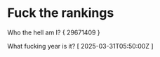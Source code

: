 # Fuck the rankings

Who the hell am I?
{ 29671409 }

What fucking year is it?
[ 2025-03-31T05:50:00Z ]
